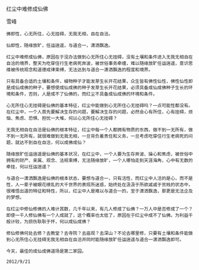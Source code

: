 红尘中难修成仙佛

雪峰


    佛即性，心无所住，心无挂碍，无我无相，自在自洽。

    仙即性，随缘放旷，任运逍遥，与道合一，潇洒飘逸。

    红尘中难修成仙佛，原因在于没办法做到心无所住心无挂碍，没有土壤和条件进入无我无相自在自洽的境界，整天为吃穿住行生老病死奔波，被世俗事务牵缠，难以随缘放旷任运逍遥，意识思维被传统观念和道德戒律束缚，无法达到与道合一潇洒飘逸的程度和境界。

    只有具备合适的土壤和条件，植物种子才能发芽生长开花结果，众生皆有佛性仙性，佛性仙性即是成仙成佛的种子，要想使成仙成佛的种子发芽生长开花结果，必须具备成仙成佛种子生长的环境和条件，否则，人是成不了仙佛的，而红尘不具备成仙成佛的环境和条件。

    心无所住心无挂碍是仙佛的基本特征，红尘中能做到心无所住心无挂碍吗？一点可能性都没有。在红尘中，一个人首先要解决生存的问题，要解决生存的问题，必然会心有所住，心有挂碍，烦恼、焦虑、恐惧、担忧一大堆，何以心无所住心无挂碍？

    无我无相自在自洽是仙佛的根本特征，红尘中每一个人都拥有物质的东西，做不到一无所有，做不到一无所有，就很难做到无我无相，一旦背负着责任和义务，一旦考虑吃穿住行生老病死的问题，就达不到自在自洽，何以成佛成仙？

    随缘放旷任运逍遥是仙佛的基本状况，在红尘中，一个人要为生存奔波、操心和焦虑，被世俗中拥有的财产、亲属、观念、法规束缚，无法随缘放旷，一个人哪怕走到天涯海角，心中有无数的牵挂，何以任运逍遥？

    与道合一潇洒飘逸是仙佛的根本状态，要想与道合一，只有活性，而红尘中人活的是心，而不是性，人一辈子被眼花缭乱的大千世界的表现所迷惑，始终处在汲汲于所欲戚戚于贫贱的状态中，很难悟出道的特征和特性，所以，红尘中人是难以与道合一的，至于潇洒飘逸，那更是无法企及的梦想。

    在红尘中修仙修佛的人难计其数，几千年以来，有几人修成了仙佛？一万人中是否修成了一个？即使一千人修仙佛有一个人成就了，这个概率也太低了，原因在于红尘中成不了仙佛。为利益千般计较，为损伤耿耿于怀，何以成仙成佛？

    修仙修佛何处去修？去教堂？去寺院？去庙观？去深山？不论去哪里修，只要有土壤和条件能做到心无所住心无挂碍无我无相自在自洽并同时能随缘放旷任运逍遥与道合一潇洒飘逸即可。

    今天，最佳的成仙成佛道场是第二家园。

    2012/9/21



